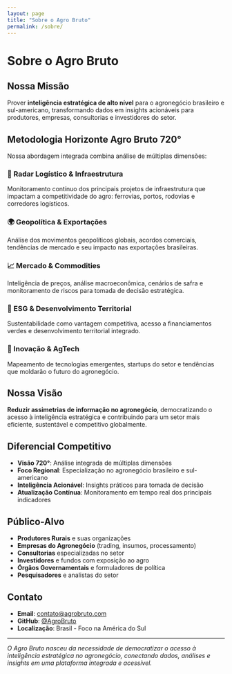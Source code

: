 ```yaml
---
layout: page
title: "Sobre o Agro Bruto"
permalink: /sobre/
---
```


# Sobre o Agro Bruto

## Nossa Missão

Prover **inteligência estratégica de alto nível** para o agronegócio brasileiro e sul-americano, transformando dados em insights acionáveis para produtores, empresas, consultorias e investidores do setor.

## Metodologia Horizonte Agro Bruto 720°

Nossa abordagem integrada combina análise de múltiplas dimensões:

### 🚂 Radar Logístico & Infraestrutura
Monitoramento contínuo dos principais projetos de infraestrutura que impactam a competitividade do agro: ferrovias, portos, rodovias e corredores logísticos.

### 🌍 Geopolítica & Exportações  
Análise dos movimentos geopolíticos globais, acordos comerciais, tendências de mercado e seu impacto nas exportações brasileiras.

### 📈 Mercado & Commodities
Inteligência de preços, análise macroeconômica, cenários de safra e monitoramento de riscos para tomada de decisão estratégica.

### 🌱 ESG & Desenvolvimento Territorial
Sustentabilidade como vantagem competitiva, acesso a financiamentos verdes e desenvolvimento territorial integrado.

### 🚀 Inovação & AgTech
Mapeamento de tecnologias emergentes, startups do setor e tendências que moldarão o futuro do agronegócio.

## Nossa Visão

**Reduzir assimetrias de informação no agronegócio**, democratizando o acesso à inteligência estratégica e contribuindo para um setor mais eficiente, sustentável e competitivo globalmente.

## Diferencial Competitivo

- **Visão 720°**: Análise integrada de múltiplas dimensões
- **Foco Regional**: Especialização no agronegócio brasileiro e sul-americano  
- **Inteligência Acionável**: Insights práticos para tomada de decisão
- **Atualização Contínua**: Monitoramento em tempo real dos principais indicadores

## Público-Alvo

- **Produtores Rurais** e suas organizações
- **Empresas do Agronegócio** (trading, insumos, processamento)
- **Consultorias** especializadas no setor
- **Investidores** e fundos com exposição ao agro
- **Órgãos Governamentais** e formuladores de política
- **Pesquisadores** e analistas do setor

## Contato

- **Email**: contato@agrobruto.com
- **GitHub**: [@AgroBruto](https://github.com/AgroBruto)
- **Localização**: Brasil - Foco na América do Sul

---

*O Agro Bruto nasceu da necessidade de democratizar o acesso à inteligência estratégica no agronegócio, conectando dados, análises e insights em uma plataforma integrada e acessível.*
